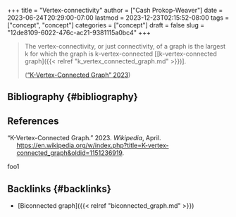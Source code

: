 +++
title = "Vertex-connectivity"
author = ["Cash Prokop-Weaver"]
date = 2023-06-24T20:29:00-07:00
lastmod = 2023-12-23T02:15:52-08:00
tags = ["concept", "concept"]
categories = ["concept"]
draft = false
slug = "12de8109-6022-476c-ac21-9381115a0bc4"
+++

> The vertex-connectivity, or just connectivity, of a graph is the largest k for which the graph is k-vertex-connected [[k-vertex-connected graph]({{< relref "k_vertex_connected_graph.md" >}})].
>
> (<a href="#citeproc_bib_item_1">“K-Vertex-Connected Graph” 2023</a>)


## Bibliography {#bibliography}

## References

<style>.csl-entry{text-indent: -1.5em; margin-left: 1.5em;}</style><div class="csl-bib-body">
  <div class="csl-entry"><a id="citeproc_bib_item_1"></a>“K-Vertex-Connected Graph.” 2023. <i>Wikipedia</i>, April. <a href="https://en.wikipedia.org/w/index.php?title=K-vertex-connected_graph&oldid=1151236919">https://en.wikipedia.org/w/index.php?title=K-vertex-connected_graph&#38;oldid=1151236919</a>.</div>
</div>

foo1


## Backlinks {#backlinks}

-   [Biconnected graph]({{< relref "biconnected_graph.md" >}})
